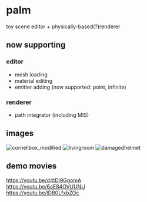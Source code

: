# palm
toy scene editor + physically-based(?)renderer

## now supporting
### editor  
- mesh loading
- material editing
- emitter adding (now supported: point, infinite)
### renderer  
- path integrator (including MIS)

## images 
![cornellbox_modified](https://github.com/user-attachments/assets/cdc1b5cf-472c-4ed5-90fb-2deca8178bd1)
![livingroom](https://github.com/user-attachments/assets/dede2c21-9fe7-4c66-8b80-9cc1e295d77a)
![damagedhelmet](https://github.com/user-attachments/assets/4da7ad20-521c-4cd5-8849-c3f18d198c7e)

## demo movies
https://youtu.be/d4tDj9GgomA  
https://youtu.be/6aE84OVUUNU  
https://youtu.be/lDB0LfxbZOc  
